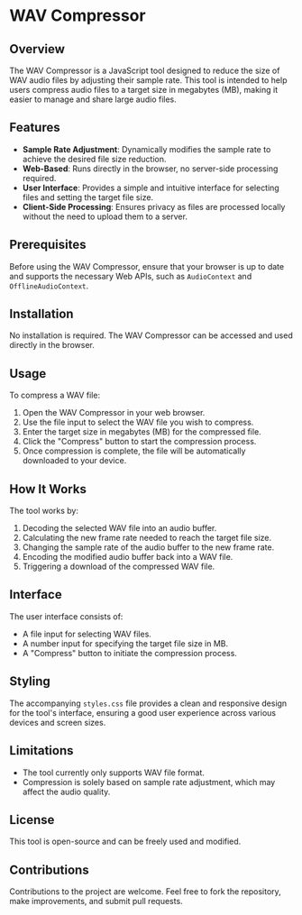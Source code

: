 # WAV Compressor

## Overview

The WAV Compressor is a JavaScript tool designed to reduce the size of WAV audio files by adjusting their sample rate. This tool is intended to help users compress audio files to a target size in megabytes (MB), making it easier to manage and share large audio files.

## Features

- **Sample Rate Adjustment**: Dynamically modifies the sample rate to achieve the desired file size reduction.
- **Web-Based**: Runs directly in the browser, no server-side processing required.
- **User Interface**: Provides a simple and intuitive interface for selecting files and setting the target file size.
- **Client-Side Processing**: Ensures privacy as files are processed locally without the need to upload them to a server.

## Prerequisites

Before using the WAV Compressor, ensure that your browser is up to date and supports the necessary Web APIs, such as `AudioContext` and `OfflineAudioContext`.

## Installation

No installation is required. The WAV Compressor can be accessed and used directly in the browser.

## Usage

To compress a WAV file:

1. Open the WAV Compressor in your web browser.
2. Use the file input to select the WAV file you wish to compress.
3. Enter the target size in megabytes (MB) for the compressed file.
4. Click the "Compress" button to start the compression process.
5. Once compression is complete, the file will be automatically downloaded to your device.

## How It Works

The tool works by:

1. Decoding the selected WAV file into an audio buffer.
2. Calculating the new frame rate needed to reach the target file size.
3. Changing the sample rate of the audio buffer to the new frame rate.
4. Encoding the modified audio buffer back into a WAV file.
5. Triggering a download of the compressed WAV file.

## Interface

The user interface consists of:

- A file input for selecting WAV files.
- A number input for specifying the target file size in MB.
- A "Compress" button to initiate the compression process.

## Styling

The accompanying `styles.css` file provides a clean and responsive design for the tool's interface, ensuring a good user experience across various devices and screen sizes.

## Limitations

- The tool currently only supports WAV file format.
- Compression is solely based on sample rate adjustment, which may affect the audio quality.

## License

This tool is open-source and can be freely used and modified.

## Contributions

Contributions to the project are welcome. Feel free to fork the repository, make improvements, and submit pull requests.

